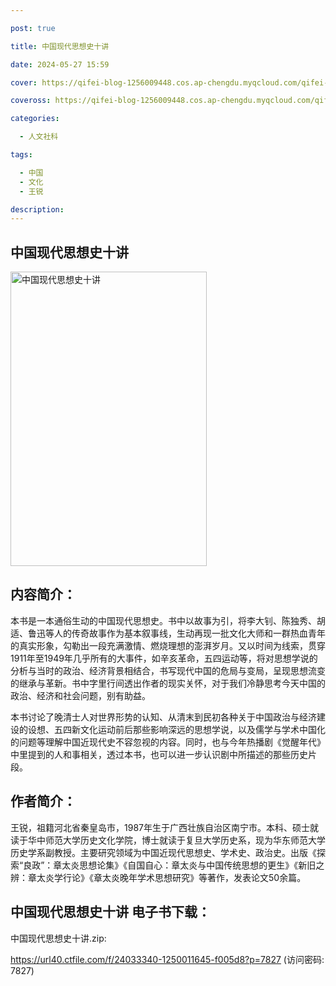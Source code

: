 ```yaml
---

post: true

title: 中国现代思想史十讲

date: 2024-05-27 15:59

cover: https://qifei-blog-1256009448.cos.ap-chengdu.myqcloud.com/qifei-blog/65f7f28d9f345e8d03f55a4f.jpg

coveross: https://qifei-blog-1256009448.cos.ap-chengdu.myqcloud.com/qifei-blog/65f7f28d9f345e8d03f55a4f.jpg

categories:

  - 人文社科

tags:

  - 中国
  - 文化
  - 王锐

description:
---
```


## 中国现代思想史十讲
<img alt="中国现代思想史十讲 " class="aligncenter loading" data-was-processed="true" decoding="async" fetchpriority="high" height="471" src="https://qifei-blog-1256009448.cos.ap-chengdu.myqcloud.com/qifei-blog/65f7f28d9f345e8d03f55a4f.jpg " style="cursor: zoom-in;" width="314"/>

## 内容简介：

本书是一本通俗生动的中国现代思想史。书中以故事为引，将李大钊、陈独秀、胡适、鲁迅等人的传奇故事作为基本叙事线，生动再现一批文化大师和一群热血青年的真实形象，勾勒出一段充满激情、燃烧理想的澎湃岁月。又以时间为线索，贯穿1911年至1949年几乎所有的大事件，如辛亥革命，五四运动等，将对思想学说的分析与当时的政治、经济背景相结合，书写现代中国的危局与变局，呈现思想流变的继承与革新。书中字里行间透出作者的现实关怀，对于我们冷静思考今天中国的政治、经济和社会问题，别有助益。

本书讨论了晚清士人对世界形势的认知、从清末到民初各种关于中国政治与经济建设的设想、五四新文化运动前后那些影响深远的思想学说，以及儒学与学术中国化的问题等理解中国近现代史不容忽视的内容。同时，也与今年热播剧《觉醒年代》中里提到的人和事相关，透过本书，也可以进一步认识剧中所描述的那些历史片段。

## 作者简介：

王锐，祖籍河北省秦皇岛市，1987年生于广西壮族自治区南宁市。本科、硕士就读于华中师范大学历史文化学院，博士就读于复旦大学历史系，现为华东师范大学历史学系副教授。主要研究领域为中国近现代思想史、学术史、政治史。出版《探索“良政”：章太炎思想论集》《自国自心：章太炎与中国传统思想的更生》《新旧之辨：章太炎学行论》《章太炎晚年学术思想研究》等著作，发表论文50余篇。

## 中国现代思想史十讲 电子书下载：



中国现代思想史十讲.zip: 

https://url40.ctfile.com/f/24033340-1250011645-f005d8?p=7827 (访问密码: 7827)

